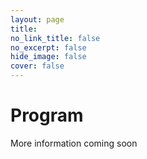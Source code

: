```yaml
---
layout: page
title: 
no_link_title: false 
no_excerpt: false 
hide_image: false
cover: false
---
```


# Program

More information coming soon
